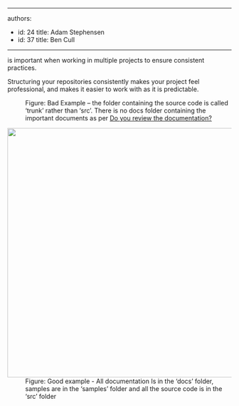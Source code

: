 

---
authors:
  - id: 24
    title: Adam Stephensen
  - id: 37
    title: Ben Cull
---




<span class='intro'> <p class="p1">is important when working in multiple projects to ensure consistent practices.​​</p><p class="p1">Structuring your repositories consistently makes your project feel professional, and makes it easier to work with as it is predictable.</p> </span>

<dl class="badImage"><dt> 
      <img src="/SoftwareDevelopment/RulesToBetterGitHub/PublishingImages/structure-github-bad.jpg" alt="" /> 
   </dt><dd>Figure&#58; Bad Example – the folder containing the source code is called ‘trunk’ rather than ‘src’. There is no docs folder containing the important documents as per 
      <a href="/SoftwareDevelopment/RulestobetterArchitectureandCodeReview/Pages/DoYouReviewTheDocumentation.aspx">Do you review the documentation?</a></dd></dl><dl class="goodImage"><dt> 
      <img src="/SoftwareDevelopment/RulesToBetterGitHub/PublishingImages/structure-github-good.jpg" alt="" style="width&#58;560px;" /> 
   </dt><dd>Figure&#58; Good example - All documentation Is in the ‘docs’ folder, samples are in the ‘samples’ folder and all the source code is in the ‘src’ folder </dd></dl>


